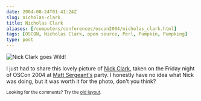```yaml
--- 
date: 2004-08-24T01:41:24Z
slug: nicholas-clark
title: Nicholas Clark
aliases: [/computers/conferences/oscon2004/nicholas_clark.html]
tags: [OSCON, Nicholas Clark, open source, Perl, Pumpkin, Pumpking]
type: post
---
```


<img src="/2004/08/nicholas-clark/nicholas_on_the_rag.jpg" alt="Nick Clark goes Wild!"/>

<p>I just had to share this lovely picture of <a href="http://use.perl.org/~nicholas/journal" title="Nicholas Clark's use Perl Journal">Nick Clark</a>, taken on the Friday night of OSCon 2004 at <a href="http://use.perl.org/~matts/journal/" title="Matt Sergeant's use Perl Journal">Matt Sergeant's</a> party. I honestly have no idea what Nick was doing, but it was worth it for the photo, don't you think?</p>

<p class="past"><small>Looking for the comments? Try the <a rel="nofollow" href="//past.justatheory.com/computers/conferences/oscon2004/nicholas_clark.html">old layout</a>.</small></p>
